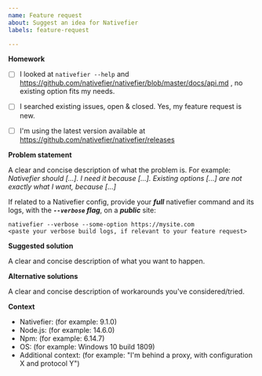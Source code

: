 ```yaml
---
name: Feature request
about: Suggest an idea for Nativefier
labels: feature-request

---
```


<!-- Help us help you, and take the time to fill this template 🙂.
An incomprehensible feature request is a useless feature request.

==============================================================
Incomprehensible / incomplete feature requests will be closed.
==============================================================
-->

**Homework**

- [ ] I looked at `nativefier --help` and https://github.com/nativefier/nativefier/blob/master/docs/api.md , no existing option fits my needs.
- [ ] I searched existing issues, open & closed. Yes, my feature request is new.
- [ ] I'm using the latest version available at https://github.com/nativefier/nativefier/releases


**Problem statement**

A clear and concise description of what the problem is. For example: *Nativefier should [...]. I need it because [...]. Existing options [...] are not exactly what I want, because [...]*

If related to a Nativefier config, provide your ***full*** nativefier command and its logs, with the ***`--verbose` flag***, on a ***public*** site:

```
nativefier --verbose --some-option https://mysite.com
<paste your verbose build logs, if relevant to your feature request>
```

**Suggested solution**

A clear and concise description of what you want to happen.


**Alternative solutions**

A clear and concise description of workarounds you've considered/tried.


**Context**

 - Nativefier: (for example: 9.1.0)
 - Node.js: (for example: 14.6.0)
 - Npm: (for example: 6.14.7)
 - OS: (for example: Windows 10 build 1809)
 - Additional context: (for example: "I'm behind a proxy, with configuration X and protocol Y")
